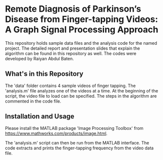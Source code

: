 # Remote Diagnosis of Parkinson’s Disease from Finger-tapping Videos: A Graph Signal Processing Approach

This repository holds sample data files and the analysis code for the named project. The detailed report and presentation slides that explain the algorithm can be found in this repository as well. The codes were developed by Raiyan Abdul Baten.

## What's in this Repository
The 'data' folder contains 4 sample videos of finger tapping. The 'analysis.m' file analyzes one of the videos at a time. At the beginning of the script, the video file to load can be specified. The steps in the algorithm are commented in the code file.

## Installation and Usage

Please install the MATLAB package 'Image Processing Toolbox' from https://www.mathworks.com/products/image.html.

The 'analysis.m' script can then be run from the MATLAB interface. The code extracts and prints the finger-tapping frequency from the video data file. 


